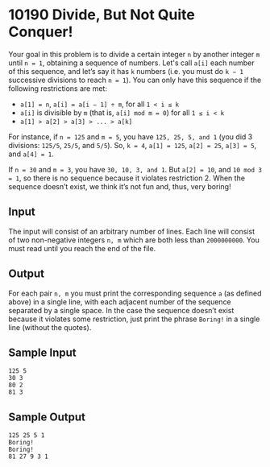 # 10190 Divide, But Not Quite Conquer!

Your goal in this problem is to divide a certain integer `n` by another integer `m` until `n = 1`, obtaining a sequence of numbers. Let's call `a[i]` each number of this sequence, and let’s say it has `k` numbers (i.e. you must do `k − 1` successive divisions to reach `n = 1`). You can only have this sequence if the following restrictions are met:

- `a[1] = n`, `a[i] = a[i − 1] ÷ m`, for all `1 < i ≤ k`
- `a[i]` is divisible by `m` (that is, `a[i] mod m = 0`) for all `1 ≤ i < k`
- `a[1] > a[2] > a[3] > ... > a[k]`

For instance, if `n = 125` and `m = 5`, you have `125, 25, 5, and 1` (you did 3 divisions: `125/5`, `25/5`, and `5/5`). So, `k = 4`, `a[1] = 125`, `a[2] = 25`, `a[3] = 5`, and `a[4] = 1`.

If `n = 30` and `m = 3`, you have `30, 10, 3, and 1`. But `a[2] = 10`, and `10 mod 3 = 1`, so there is no sequence because it violates restriction 2. When the sequence doesn’t exist, we think it’s not fun and, thus, very boring!

## Input

The input will consist of an arbitrary number of lines. Each line will consist of two non-negative integers `n, m` which are both less than `2000000000`. You must read until you reach the end of the file.

## Output

For each pair `n, m` you must print the corresponding sequence `a` (as defined above) in a single line, with each adjacent number of the sequence separated by a single space. In the case the sequence doesn’t exist because it violates some restriction, just print the phrase `Boring!` in a single line (without the quotes).

## Sample Input

```
125 5
30 3
80 2
81 3
```

## Sample Output

```
125 25 5 1
Boring!
Boring!
81 27 9 3 1
```
